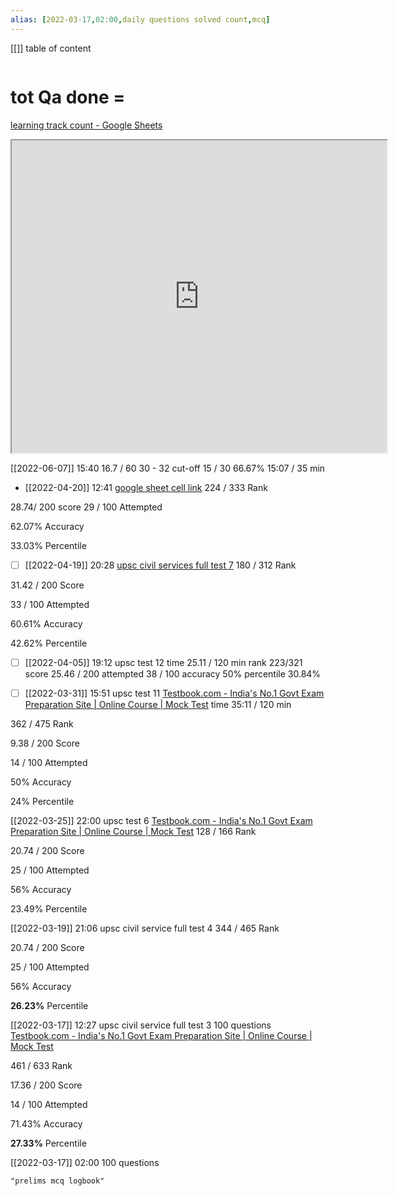 ```yaml
---
alias: [2022-03-17,02:00,daily questions solved count,mcq]
---
```

[[]]
table of content
```toc
```
# tot Qa done = 
[learning track count - Google Sheets](https://docs.google.com/spreadsheets/d/1zfvo7pL1es-EK3W6KCiSx2HPAEqDNsobKbYRx5Xa9Tc/edit#gid=1504026496&range=J1:K1)

<iframe src="https://docs.google.com/spreadsheets/d/1zfvo7pL1es-EK3W6KCiSx2HPAEqDNsobKbYRx5Xa9Tc/edit#gid=1504026496&range=J1:K1" width="600" height="500" ></iframe>

[[2022-06-07]] 15:40
16.7 / 60 30 - 32 cut-off   15 / 30   66.67%   15:07 / 35 min

- [[2022-04-20]] 12:41
[google sheet cell link](https://docs.google.com/spreadsheets/d/1zfvo7pL1es-EK3W6KCiSx2HPAEqDNsobKbYRx5Xa9Tc/edit#gid=1504026496&range=D23)
224 / 333
Rank

28.74/ 200
score
29 / 100
Attempted

62.07%
Accuracy

33.03%
Percentile


- [ ] [[2022-04-19]] 20:28
[upsc civil services full test 7](https://testbook.com/TS-upsc-civil-services/tests/6166ec7ad715ddb3c8d0e7d2/analysis)
180 / 312
Rank

31.42 / 200
Score

33 / 100
Attempted

60.61%
Accuracy

42.62%
Percentile


- [ ] [[2022-04-05]] 19:12
upsc test 12
time
25.11 / 120 min
rank
223/321
score
25.46 / 200
attempted
38 / 100
accuracy
50%
percentile
30.84%

- [ ] [[2022-03-31]] 15:51
upsc test 11
[Testbook.com - India's No.1 Govt Exam Preparation Site | Online Course | Mock Test](https://testbook.com/TS-upsc-civil-services/tests/6166ec7d6ac105755ccaffcd#/lt-solutions)
time
35:11 / 120 min

362
/ 475
Rank

9.38 / 200
Score

14 / 100
Attempted

50%
Accuracy

24%
Percentile


[[2022-03-25]] 22:00
upsc test 6
[Testbook.com - India's No.1 Govt Exam Preparation Site | Online Course | Mock Test](https://testbook.com/TS-upsc-civil-services/tests/6166ec7abe7ca7975ab42632#/lt-solutions)
128 / 166
Rank

20.74 / 200
Score

25 / 100
Attempted

56%
Accuracy

23.49%
Percentile

[[2022-03-19]] 21:06
upsc civil service full test 4
344 / 465
Rank

20.74 / 200
Score

25 / 100
Attempted

56%
Accuracy

**26.23%**
Percentile


[[2022-03-17]] 12:27
upsc civil service full test 3
100 questions
[Testbook.com - India's No.1 Govt Exam Preparation Site | Online Course | Mock Test](https://testbook.com/TS-upsc-civil-services/tests/6166ec77d5a1e777d8bf9d89/analysis)

461 / 633
Rank

17.36 / 200
Score

14 / 100
Attempted

71.43%
Accuracy

**27.33%**
Percentile

[[2022-03-17]] 02:00
100 questions
```query 2022-03-17 15:23
"prelims mcq logbook"
```
